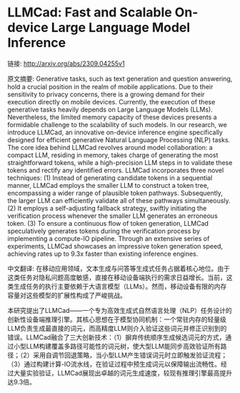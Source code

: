 # LLMCad: Fast and Scalable On-device Large Language Model Inference

链接: http://arxiv.org/abs/2309.04255v1

原文摘要:
Generative tasks, such as text generation and question answering, hold a
crucial position in the realm of mobile applications. Due to their sensitivity
to privacy concerns, there is a growing demand for their execution directly on
mobile devices. Currently, the execution of these generative tasks heavily
depends on Large Language Models (LLMs). Nevertheless, the limited memory
capacity of these devices presents a formidable challenge to the scalability of
such models.
  In our research, we introduce LLMCad, an innovative on-device inference
engine specifically designed for efficient generative Natural Language
Processing (NLP) tasks. The core idea behind LLMCad revolves around model
collaboration: a compact LLM, residing in memory, takes charge of generating
the most straightforward tokens, while a high-precision LLM steps in to
validate these tokens and rectify any identified errors. LLMCad incorporates
three novel techniques: (1) Instead of generating candidate tokens in a
sequential manner, LLMCad employs the smaller LLM to construct a token tree,
encompassing a wider range of plausible token pathways. Subsequently, the
larger LLM can efficiently validate all of these pathways simultaneously. (2)
It employs a self-adjusting fallback strategy, swiftly initiating the
verification process whenever the smaller LLM generates an erroneous token. (3)
To ensure a continuous flow of token generation, LLMCad speculatively generates
tokens during the verification process by implementing a compute-IO pipeline.
Through an extensive series of experiments, LLMCad showcases an impressive
token generation speed, achieving rates up to 9.3x faster than existing
inference engines.

中文翻译:
在移动应用领域，文本生成与问答等生成式任务占据着核心地位。由于这类任务对隐私问题高度敏感，直接在移动设备端执行的需求日益增长。当前，这类生成任务的执行主要依赖于大语言模型（LLMs）。然而，移动设备有限的内存容量对这些模型的扩展性构成了严峻挑战。

本研究提出了LLMCad——一个专为高效生成式自然语言处理（NLP）任务设计的创新性设备端推理引擎。其核心思想在于模型协同机制：一个常驻内存的轻量级LLM负责生成最直接的词元，而高精度LLM则介入验证这些词元并修正识别到的错误。LLMCad融合了三大创新技术：（1）摒弃传统顺序生成候选词元的方式，通过小型LLM构建覆盖多路径可能性的词元树，使大型LLM能同步高效验证所有路径；（2）采用自调节回退策略，当小型LLM产生错误词元时立即触发验证流程；（3）通过构建计算-IO流水线，在验证过程中预生成词元以保障输出流畅性。经过大量实验验证，LLMCad展现出卓越的词元生成速度，较现有推理引擎最高提升达9.3倍。
